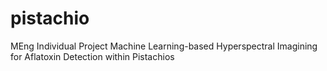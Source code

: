 # pistachio
MEng Individual Project Machine Learning-based Hyperspectral Imagining for Aflatoxin Detection within Pistachios
